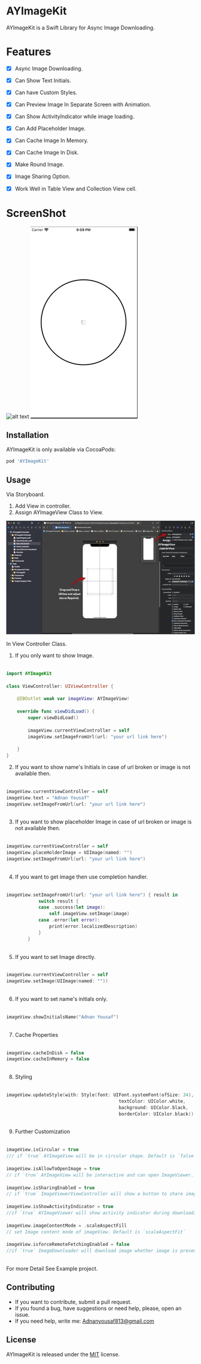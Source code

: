 # AYImageKit

AYImageKit is a Swift Library for Async Image Downloading.

# Features

- [x] Async Image Downloading.
- [x] Can Show Text Initials.
- [x] Can have Custom Styles.
- [x] Can Preview Image In Separate Screen with Animation.
- [x] Can Show ActivityIndicator while image loading.
- [x] Can Add Placeholder Image.
- [x] Can Cache Image In Memory.
- [x] Can Cache Image In Disk.
- [x] Make Round Image.
- [x] Image Sharing Option.
- [x] Work Well in Table View and Collection View cell.


# ScreenShot
![alt text](https://github.com/AdnanYousaf813/AYImageKit/blob/main/Preview1.gif)
![alt text](https://github.com/AdnanYousaf813/AYImageKit/blob/main/Preview2.gif)


## Installation
AYImageKit is only available via CocoaPods: 
```bash
pod 'AYImageKit'
```

## Usage

Via Storyboard.
1. Add View in controller.
2. Assign AYImageView Class to View.

![alt text](https://github.com/AdnanYousaf813/AYImageKit/blob/main/StoryBoard.jpg)

In View Controller Class.
1. If you only want to show Image.

```swift

import AYImageKit

class ViewController: UIViewController {
    
    @IBOutlet weak var imageView: AYImageView!
    
    override func viewDidLoad() {
        super.viewDidLoad()
    
        imageView.currentViewController = self
        imageView.setImageFromUrl(url: "your url link here")
        
    }
}

```
2. If you want to show name's Initials in case of url broken or image is not available then.

```swift

imageView.currentViewController = self
imageView.text = "Adnan Yousaf"
imageView.setImageFromUrl(url: "your url link here")
       
```

3. If you want to show placeholder Image in case of url broken or image is not available then.

```swift

imageView.currentViewController = self
imageView.placeHolderImage = UIImage(named: "")
imageView.setImageFromUrl(url: "your url link here")
       
```

4. If you want to get image then use completion handler.

```swift

imageView.setImageFromUrl(url: "your url link here") { result in
            switch result {
            case .success(let image):
                self.imageView.setImage(image)
            case .error(let error):
                print(error.localizedDescription)
            }
        }
       
```

5. If you want to set Image directly.

```swift

imageView.currentViewController = self
imageView.setImage(UIImage(named: ""))
       
```

6. If you want to set name's initials only.

```swift

imageView.showInitialsName("Adnan Yousaf")
       
```

7. Cache Properties

```swift

imageView.cacheInDisk = false
imageView.cacheInMemory = false
       
```

8. Styling

```swift

imageView.updateStyle(with: Style(font: UIFont.systemFont(ofSize: 34),
                                          textColor: UIColor.white,
                                          background: UIColor.black,
                                          borderColor: UIColor.black))
       
```

9. Further Customization

```swift

imageView.isCircular = true
/// if `true` AYImageView will be in circular shape. Default is `false`

imageView.isAllowToOpenImage = true 
// if `true` AYImageView will be interactive and can open ImageViewer. Default is `true`

imageView.isSharingEnabled = true 
// if `true` ImageViewerViewController will show a button to share image. Default is `true`

imageView.isShowActivityIndicator = true 
//if `true` AYImageViewer will show activity indicator during downloading image. Default is `true`

imageView.imageContentMode = .scaleAspectFill 
// set Image content mode of imageView. Default is `scaleAspectFit`

imageView.isforceRemoteFetchingEnabled = false 
//if `true` ImageDownloader will download image whether image is present in cache or not. Default is  `false`
   
```


For more Detail See Example project.

## Contributing

- If you want to contribute, submit a pull request.
- If you found a bug, have suggestions or need help, please, open an issue.
- If you need help, write me: Adnanyousaf813@gmail.com

## License
AYImageKit is released under the [MIT](https://choosealicense.com/licenses/mit/) license.

